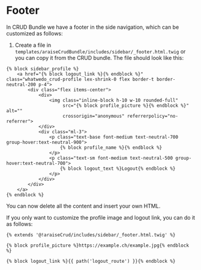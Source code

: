 # Footer

In CRUD Bundle we have a footer in the side navigation, which can be customized as follows:
1. Create a file in `templates/araiseCrudBundle/includes/sidebar/_footer.html.twig` or you can copy it from the CRUD bundle.
   The file should look like this:

```twig
{% block sidebar_profile %}
    <a href="{% block logout_link %}{% endblock %}" class="whatwedo_crud-profile lex-shrink-0 flex border-t border-neutral-200 p-4">
        <div class="flex items-center">
            <div>
                <img class="inline-block h-10 w-10 rounded-full"
                     src="{% block profile_picture %}{% endblock %}" alt=""
                     crossorigin="anonymous" referrerpolicy="no-referrer">
            </div>
            <div class="ml-3">
                <p class="text-base font-medium text-neutral-700 group-hover:text-neutral-900">
                    {% block profile_name %}{% endblock %}
                </p>
                <p class="text-sm font-medium text-neutral-500 group-hover:text-neutral-700">
                    {% block logout_text %}Logout{% endblock %}
                </p>
            </div>
        </div>
    </a>
{% endblock %}
```

You can now delete all the content and insert your own HTML.

If you only want to customize the profile image and logout link, you can do it as follows:

```twig
{% extends '@!araiseCrud/includes/sidebar/_footer.html.twig' %}

{% block profile_picture %}https://example.ch/example.jpg{% endblock %}

{% block logout_link %}{{ path('logout_route') }}{% endblock %}
```
